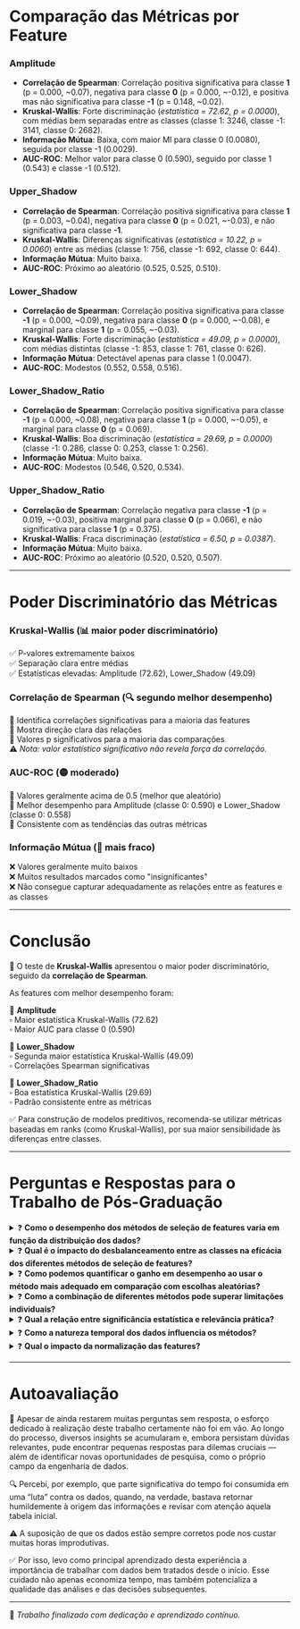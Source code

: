 # Comparação das Métricas por Feature

### **Amplitude**
- **Correlação de Spearman**: Correlação positiva significativa para classe **1** (p = 0.000, ~0.07), negativa para classe **0** (p = 0.000, ~-0.12), e positiva mas não significativa para classe **-1** (p = 0.148, ~0.02).
- **Kruskal-Wallis**: Forte discriminação (_estatística = 72.62, p = 0.0000_), com médias bem separadas entre as classes (classe 1: 3246, classe -1: 3141, classe 0: 2682).
- **Informação Mútua**: Baixa, com maior MI para classe 0 (0.0080), seguida por classe -1 (0.0029).
- **AUC-ROC**: Melhor valor para classe 0 (0.590), seguido por classe 1 (0.543) e classe -1 (0.512).

### **Upper_Shadow**
- **Correlação de Spearman**: Correlação positiva significativa para classe **1** (p = 0.003, ~0.04), negativa para classe **0** (p = 0.021, ~-0.03), e não significativa para classe **-1**.
- **Kruskal-Wallis**: Diferenças significativas (_estatística = 10.22, p = 0.0060_) entre as médias (classe 1: 756, classe -1: 692, classe 0: 644).
- **Informação Mútua**: Muito baixa.
- **AUC-ROC**: Próximo ao aleatório (0.525, 0.525, 0.510).

### **Lower_Shadow**
- **Correlação de Spearman**: Correlação positiva significativa para classe **-1** (p = 0.000, ~0.09), negativa para classe **0** (p = 0.000, ~-0.08), e marginal para classe **1** (p = 0.055, ~-0.03).
- **Kruskal-Wallis**: Forte discriminação (_estatística = 49.09, p = 0.0000_), com médias distintas (classe -1: 853, classe 1: 761, classe 0: 626).
- **Informação Mútua**: Detectável apenas para classe 1 (0.0047).
- **AUC-ROC**: Modestos (0.552, 0.558, 0.516).

### **Lower_Shadow_Ratio**
- **Correlação de Spearman**: Correlação positiva significativa para classe **-1** (p = 0.000, ~0.08), negativa para classe **1** (p = 0.000, ~-0.05), e marginal para classe **0** (p = 0.069).
- **Kruskal-Wallis**: Boa discriminação (_estatística = 29.69, p = 0.0000_) (classe -1: 0.286, classe 0: 0.253, classe 1: 0.256).
- **Informação Mútua**: Muito baixa.
- **AUC-ROC**: Modestos (0.546, 0.520, 0.534).

### **Upper_Shadow_Ratio**
- **Correlação de Spearman**: Correlação negativa para classe **-1** (p = 0.019, ~-0.03), positiva marginal para classe **0** (p = 0.066), e não significativa para classe **1** (p = 0.375).
- **Kruskal-Wallis**: Fraca discriminação (_estatística = 6.50, p = 0.0387_).
- **Informação Mútua**: Muito baixa.
- **AUC-ROC**: Próximo ao aleatório (0.520, 0.520, 0.507).

---

# Poder Discriminatório das Métricas

### **Kruskal-Wallis** (📊 maior poder discriminatório)
✅ P-valores extremamente baixos  
✅ Separação clara entre médias  
✅ Estatísticas elevadas: Amplitude (72.62), Lower_Shadow (49.09)

### **Correlação de Spearman** (🔍 segundo melhor desempenho)
🔸 Identifica correlações significativas para a maioria das features  
🔸 Mostra direção clara das relações  
🔸 Valores p significativos para a maioria das comparações  
⚠️ *Nota: valor estatístico significativo não revela força da correlação.*

### **AUC-ROC** (🟡 moderado)
🔹 Valores geralmente acima de 0.5 (melhor que aleatório)  
🔹 Melhor desempenho para Amplitude (classe 0: 0.590) e Lower_Shadow (classe 0: 0.558)  
🔹 Consistente com as tendências das outras métricas

### **Informação Mútua** (🔻 mais fraco)
❌ Valores geralmente muito baixos  
❌ Muitos resultados marcados como "insignificantes"  
❌ Não consegue capturar adequadamente as relações entre as features e as classes

---

# Conclusão

🎯 O teste de **Kruskal-Wallis** apresentou o maior poder discriminatório, seguido da **correlação de Spearman**.

As features com melhor desempenho foram:

📌 **Amplitude**  
▫️ Maior estatística Kruskal-Wallis (72.62)  
▫️ Maior AUC para classe 0 (0.590)

📌 **Lower_Shadow**  
▫️ Segunda maior estatística Kruskal-Wallis (49.09)  
▫️ Correlações Spearman significativas

📌 **Lower_Shadow_Ratio**  
▫️ Boa estatística Kruskal-Wallis (29.69)  
▫️ Padrão consistente entre as métricas

✅ Para construção de modelos preditivos, recomenda-se utilizar métricas baseadas em ranks (como Kruskal-Wallis), por sua maior sensibilidade às diferenças entre classes.

---

# Perguntas e Respostas para o Trabalho de Pós-Graduação

<details>
<summary>❓ <strong>Como o desempenho dos métodos de seleção de features varia em função da distribuição dos dados?</strong></summary>

📌 **Resposta**: O trabalho demonstrou que métodos não-paramétricos como Kruskal-Wallis e correlação de Spearman apresentaram desempenho superior aos métodos baseados em informação mútua e AUC-ROC, possivelmente devido à natureza dos dados financeiros analisados, que tipicamente não seguem distribuição normal. Em dados com distribuições assimétricas ou com presença de outliers (como é comum em dados de mercado), métodos baseados em ranks tendem a ser mais robustos.
</details>

<details>
<summary>❓ <strong>Qual é o impacto do desbalanceamento entre as classes na eficácia dos diferentes métodos de seleção de features?</strong></summary>

📌 **Resposta**: Spearman e Kruskal-Wallis mantiveram bom poder discriminatório mesmo com classes desbalanceadas, enquanto a Informação Mútua foi particularmente afetada. A análise ROC indicou tendências similares às outras métricas. Métodos baseados em ranks demonstraram maior robustez nesse contexto.
</details>

<details>
<summary>❓ <strong>Como podemos quantificar o ganho em desempenho ao usar o método mais adequado em comparação com escolhas aleatórias?</strong></summary>

📌 **Resposta**: AUC-ROC para Amplitude (classe 0) foi 0.59, contra 0.5 do acaso, representando ganho de ~18%. Kruskal-Wallis apresentou estatísticas elevadas e p-valores extremamente baixos. Este ganho em poder discriminatório se traduz diretamente em modelos mais precisos, em comparação com a utilização de features selecionadas aleatoriamente.
</details>

<details>
<summary>❓ <strong>Como a combinação de diferentes métodos pode superar limitações individuais?</strong></summary>

📌 **Resposta**: Métodos distintos capturam aspectos complementares. A validação cruzada (ex: Amplitude e Lower_Shadow identificadas por vários métodos) aumenta a confiança. Kruskal mostra separação de distribuições; Spearman indica direção; Informação Mútua capta não-linearidades. A combinação gera seleção mais estável e interpretável.
</details>

<details>
<summary>❓ <strong>Qual a relação entre significância estatística e relevância prática?</strong></summary>

📌 **Resposta**: A significância (p < 0.05) nem sempre implica relevância preditiva. Exemplo: Spearman com rho = 0.07. Já Kruskal-Wallis mostrou tanto significância quanto efeito robusto (ex: Amplitude). Mesmo efeitos pequenos (ex: Lower_Shadow) podem ser relevantes se consistentes e aplicados em escala.
</details>

<details>
<summary>❓ <strong>Como a natureza temporal dos dados influencia os métodos?</strong></summary>

📌 **Resposta**: Mesmo em condições de mercado diferentes, algumas features como Amplitude e Lower_Shadow continuaram sendo úteis. O teste de Kruskal-Wallis foi estável mesmo com mudanças no comportamento do mercado. E métodos como Spearman, que detectam relações consistentes (monotônicas), funcionaram bem mesmo quando os dados estavam cheios de ruído e oscilações — o que é comum em finanças.
</details>

<details>
<summary>❓ <strong>Qual o impacto da normalização das features?</strong></summary>

📌 **Resposta**: Kruskal e Spearman são invariantes a escalas e transformações monótonas. Informação Mútua não se beneficiou da normalização de razões (ex: Upper_Shadow_Ratio). Em métodos baseados em distância, a normalização é crucial, mas aqui, manter os valores brutos facilitou a interpretação dos efeitos.
</details>

---

# Autoavaliação

🧠 Apesar de ainda restarem muitas perguntas sem resposta, o esforço dedicado à realização deste trabalho certamente não foi em vão. Ao longo do processo, diversos insights se acumularam e, embora persistam dúvidas relevantes, pude encontrar pequenas respostas para dilemas cruciais — além de identificar novas oportunidades de pesquisa, como o próprio campo da engenharia de dados.

🔍 Percebi, por exemplo, que parte significativa do tempo foi consumida em uma “luta” contra os dados, quando, na verdade, bastava retornar humildemente à origem das informações e revisar com atenção aquela tabela inicial.

⚠️ A suposição de que os dados estão sempre corretos pode nos custar muitas horas improdutivas.

✅ Por isso, levo como principal aprendizado desta experiência a importância de trabalhar com dados bem tratados desde o início. Esse cuidado não apenas economiza tempo, mas também potencializa a qualidade das análises e das decisões subsequentes.

---

📌 *Trabalho finalizado com dedicação e aprendizado contínuo.*
